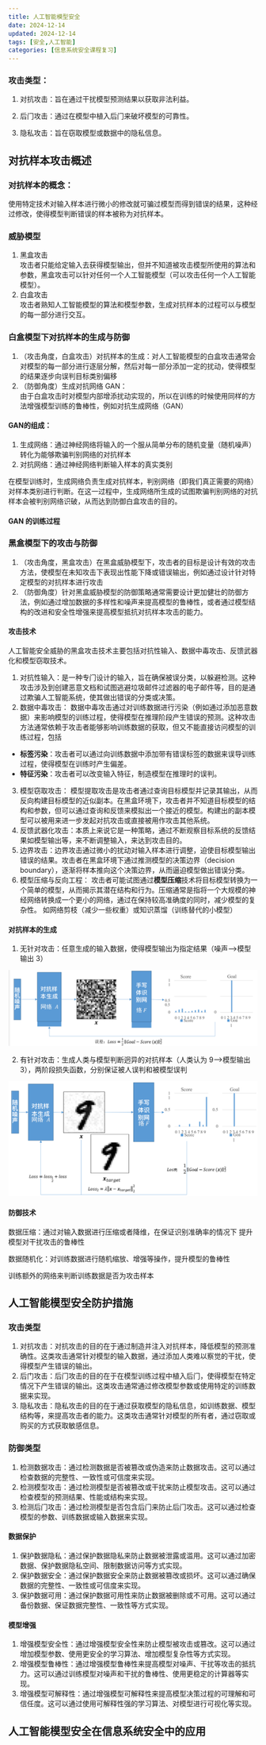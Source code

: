 ```yaml
---
title: 人工智能模型安全
date: 2024-12-14
updated: 2024-12-14
tags: [安全,人工智能]
categories: [信息系统安全课程复习]
---
```


### 攻击类型：
1. 对抗攻击：旨在通过⼲扰模型预测结果以获取⾮法利益。

  2.  后⻔攻击：通过在模型中植⼊后⻔来破坏模型的可靠性。

3. 隐私攻击：旨在窃取模型或数据中的隐私信息。

##  对抗样本攻击概述
### 对抗样本的概念：
使⽤特定技术对输⼊样本进⾏微⼩的修改就可骗过模型⽽得到错误的结果，这种经过修改，使得模型判断错误的样本被称为对抗样本。

### 威胁模型
1. 黑盒攻击  
攻击者只能给定输⼊去获得模型输出，但并不知道被攻击模型所使⽤的算法和参数，⿊盒攻击可以针对任何⼀个⼈⼯智能模型（可以攻击任何一个人工智能模型）。
2. 白盒攻击  
攻击者熟知⼈⼯智能模型的算法和模型参数，⽣成对抗样本的过程可以与模型的每⼀部分进⾏交互。

### 白盒模型下对抗样本的生成与防御
1. （攻击角度，白盒攻击）对抗样本的生成：对⼈⼯智能模型的⽩盒攻击通常会对模型的每⼀部分进⾏逐层分解，然后对每⼀部分添加⼀定的扰动，使得模型的结果逐步向误判⽬标类别偏移
2. （防御角度）生成对抗网络 GAN：  
由于白盒攻击时对模型内部增添扰动实现的，所以在训练的时候使用同样的方法增强模型训练的鲁棒性，例如对抗生成网络（GAN）

####  GAN的组成：
1. 生成网络：通过神经⽹络将输⼊的⼀个服从简单分布的随机变量（随机噪声）转化为能够欺骗判别⽹络的对抗样本
2. 对抗网络：通过神经⽹络判断输⼊样本的真实类别

在模型训练时，⽣成⽹络负责⽣成对抗样本，判别⽹络（即我们真正需要的⽹络）对样本类别进⾏判断。在这⼀过程中，⽣成⽹络所⽣成的试图欺骗判别⽹络的对抗样本会被判别⽹络识破，从⽽达到防御⽩盒攻击的⽬的。

#### GAN 的训练过程
### 黑盒模型下的攻击与防御
1. （攻击角度，黑盒攻击）在⿊盒威胁模型下，攻击者的⽬标是设计有效的攻击⽅法，使模型在未知攻击下表现出性能下降或错误输出，例如通过设计针对特定模型的对抗样本进⾏攻击
2. （防御角度）针对⿊盒威胁模型的防御策略通常需要设计更加健壮的防御⽅法，例如通过增加数据的多样性和噪声来提⾼模型的鲁棒性，或者通过模型结构的改进和安全性增强来提⾼模型抵抗对抗样本攻击的能⼒。

#### 攻击技术
⼈⼯智能安全威胁的⿊盒攻击技术主要包括对抗性输⼊、数据中毒攻击、反馈武器化和模型窃取技术。

1. 对抗性输⼊：是⼀种专⻔设计的输⼊，旨在确保被误分类，以躲避检测。这种攻击涉及到创建恶意⽂档和试图逃避垃圾邮件过滤器的电⼦邮件等，⽬的是通过欺骗⼈⼯智能系统，使其做出错误的分类或决策。
2. 数据中毒攻击： 数据中毒攻击通过对训练数据进行污染（例如通过添加恶意数据）来影响模型的训练过程，使得模型在推理阶段产生错误的预测。这种攻击方法通常依赖于攻击者能够影响训练数据的获取，但又不能直接访问模型的训练过程，包括
+ **标签污染**：攻击者可以通过向训练数据中添加带有错误标签的数据来误导训练过程，使得模型在训练时产生偏差。
+ **特征污染**：攻击者可以改变输入特征，制造模型在推理时的误判。
3. 模型窃取攻击： 模型提取攻击是攻击者通过查询目标模型并记录其输出，从而反向构建目标模型的近似副本。在黑盒环境下，攻击者并不知道目标模型的结构和参数，但可以通过查询和反馈来模拟出一个接近的模型。构建出的副本模型可以被用来进一步发起对抗攻击或直接被用作攻击其他系统。  
4. 反馈武器化攻击：本质上来说它是一种策略，通过不断观察目标系统的反馈结果如模型输出等，来不断调整输入，来达到攻击目的。
5. 边界攻击：边界攻击通过微小的扰动对输入样本进行调整，迫使目标模型输出错误的结果。攻击者在黑盒环境下通过推测模型的决策边界（decision boundary），逐渐将样本推向这个决策边界，从而逼迫模型做出错误分类。
6. 模型压缩与反向工程： 攻击者可能试图通过**模型压缩**技术将目标模型转换为一个简单的模型，从而揭示其潜在结构和行为。压缩通常是指将一个大规模的神经网络转换成一个更小的网络，通过在保持较高准确度的同时，减少模型的复杂性。 如网络剪枝（减少一些权重）或知识蒸馏（训练替代的小模型）

#### 对抗样本的生成
1. 无针对攻击：任意生成的输入数据，使得模型输出为指定结果（噪声-->模型输出 3）

![](https://raw.githubusercontent.com/zy-Pioneer/BlogImage/main/img/2025/01/b0a7c540.png)

2. 有针对攻击：生成人类与模型判断迥异的对抗样本（人类认为 9-->模型输出 3），两阶段损失函数，分别保证被人误判和被模型误判

![](https://raw.githubusercontent.com/zy-Pioneer/BlogImage/main/img/2025/01/48926d0d.png)

#### 防御技术
数据压缩：通过对输⼊数据进⾏压缩或者降维，在保证识别准确率的情况下 提升模型对⼲扰攻击的鲁棒性

数据随机化：对训练数据进⾏随机缩放、增强等操作，提升模型的鲁棒性

训练额外的⽹络来判断训练数据是否为攻击样本

## 人工智能模型安全防护措施
### 攻击类型
1. 对抗攻击：对抗攻击的⽬的在于通过制造并注⼊对抗样本，降低模型的预测准确性。这类攻击通常针对模型的输⼊数据，通过添加⼈类难以察觉的⼲扰，使得模型产⽣错误的输出。
2. 后门攻击：后⻔攻击的⽬的在于在模型训练过程中植⼊后⻔，使得模型在特定情况下产⽣错误的输出。这类攻击通常通过修改模型参数或使⽤特定的训练数据来实现。
3. 隐私攻击：隐私攻击的⽬的在于通过获取模型的隐私信息，如训练数据、模型结构等，来提⾼攻击者的能⼒。这类攻击通常针对模型的所有者，通过窃取或购买的⽅式获取敏感信息。

### 防御类型
1. 检测数据攻击：通过检测数据是否被篡改或伪造来防⽌数据攻击。这可以通过检查数据的完整性、⼀致性或可信度来实现。
2. 检测模型攻击：通过检测模型是否被篡改或⼲扰来防⽌模型攻击。这可以通过检查模型的预测结果、性能或结构来实现。
3. 检测后⻔攻击：通过检测模型是否包含后⻔来防⽌后⻔攻击。这可以通过检查模型的参数、训练数据或输⼊数据来实现。

#### 数据保护
1. 保护数据隐私：通过保护数据隐私来防⽌数据被泄露或滥⽤。这可以通过加密数据、保护数据隐私空间、限制数据访问等⽅式实现。
2. 保护数据安全：通过保护数据安全来防⽌数据被篡改或损坏。这可以通过确保数据的完整性、⼀致性或可信度来实现。
3. 保护数据可⽤：通过保护数据可⽤性来防⽌数据被删除或不可⽤。这可以通过备份数据、保证数据完整性、⼀致性等⽅式实现。

#### 模型增强
1. 增强模型安全性：通过增强模型安全性来防⽌模型被攻击或篡改。这可以通过增加模型参数、使⽤更安全的学习算法、增加模型复杂性等⽅式实现。
2. 增强模型鲁棒性：通过增强模型鲁棒性来提⾼模型对噪声、⼲扰等攻击的抵抗⼒。这可以通过训练模型对噪声和⼲扰的鲁棒性、使⽤更稳定的计算器等实现。
3. 增强模型可解释性：通过增强模型可解释性来提⾼模型决策过程的可理解和可信任度。这可以通过使⽤可解释性强的学习算法、对模型进⾏可视化等实现。

## 人工智能模型安全在信息系统安全中的应用
